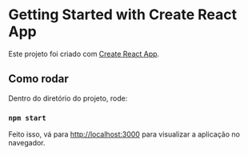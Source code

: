 # Getting Started with Create React App

Este projeto foi criado com [Create React App](https://github.com/facebook/create-react-app).

## Como rodar

Dentro do diretório do projeto, rode:

### `npm start`

Feito isso, vá para [http://localhost:3000](http://localhost:3000) para visualizar a aplicação no navegador.


